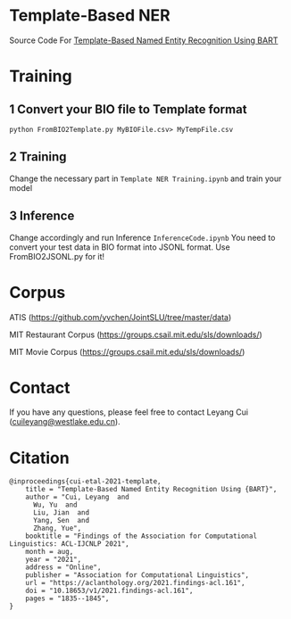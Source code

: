# Template-Based NER
Source Code For
 [Template-Based Named Entity Recognition Using BART](https://aclanthology.org/2021.findings-acl.161.pdf)

# Training

## 1 Convert your BIO file to Template format 
```python FromBIO2Template.py MyBIOFile.csv> MyTempFile.csv```


## 2 Training
Change the necessary part in  ```Template NER Training.ipynb```
and train your model

## 3 Inference
Change accordingly and run Inference ```InferenceCode.ipynb```
You need to convert your test data in BIO format into JSONL format. Use FromBIO2JSONL.py for it!


# Corpus

ATIS (https://github.com/yvchen/JointSLU/tree/master/data)

MIT Restaurant Corpus (https://groups.csail.mit.edu/sls/downloads/) 

MIT Movie Corpus (https://groups.csail.mit.edu/sls/downloads/)

# Contact

If you have any questions, please feel free to contact Leyang Cui
(<cuileyang@westlake.edu.cn>).

# Citation

```
@inproceedings{cui-etal-2021-template,
    title = "Template-Based Named Entity Recognition Using {BART}",
    author = "Cui, Leyang  and
      Wu, Yu  and
      Liu, Jian  and
      Yang, Sen  and
      Zhang, Yue",
    booktitle = "Findings of the Association for Computational Linguistics: ACL-IJCNLP 2021",
    month = aug,
    year = "2021",
    address = "Online",
    publisher = "Association for Computational Linguistics",
    url = "https://aclanthology.org/2021.findings-acl.161",
    doi = "10.18653/v1/2021.findings-acl.161",
    pages = "1835--1845",
}
```
